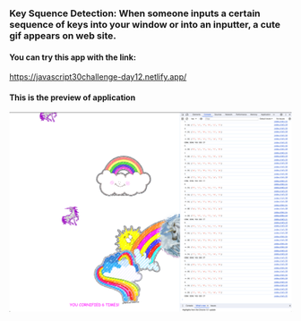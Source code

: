 ### Key Squence Detection: When someone inputs a certain sequence of keys into your window or into an inputter, a cute gif appears on web site.


#### You can try this app with the link:
https://javascript30challenge-day12.netlify.app/

#### This is the preview of application
![Screenshot of deployed app](img/cornify.png)
